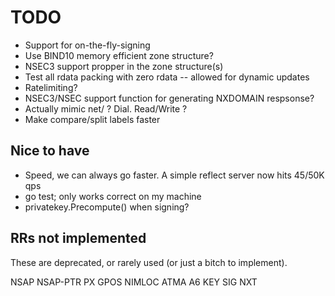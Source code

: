 # TODO

* Support for on-the-fly-signing
* Use BIND10 memory efficient zone structure?
* NSEC3 support propper in the zone structure(s)
* Test all rdata packing with zero rdata -- allowed for dynamic updates
* Ratelimiting?
* NSEC3/NSEC support function for generating NXDOMAIN respsonse?
* Actually mimic net/ ? Dial. Read/Write ?
* Make compare/split labels faster

## Nice to have

* Speed, we can always go faster. A simple reflect server now hits 45/50K qps
* go test; only works correct on my machine
* privatekey.Precompute() when signing? 

## RRs not implemented

These are deprecated, or rarely used (or just a bitch to implement).

NSAP
NSAP-PTR
PX
GPOS
NIMLOC
ATMA
A6
KEY
SIG
NXT
